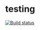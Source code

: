 # testing

[![Build status](https://ci.appveyor.com/api/projects/status/8xlbnu060neo8fk3?svg=true)](https://ci.appveyor.com/project/S1owPock/testing)

